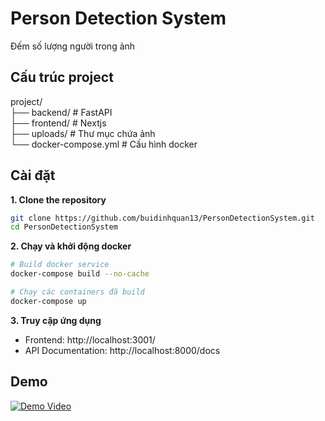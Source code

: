 # Person Detection System
Đếm số lượng người trong ảnh 
## Cấu trúc project
project/  
├── backend/              # FastAPI  
├── frontend/             # Nextjs  
├── uploads/              # Thư mục chứa ảnh  
└── docker-compose.yml    # Cấu hình docker  

## Cài đặt
**1. Clone the repository**
```bash
git clone https://github.com/buidinhquan13/PersonDetectionSystem.git
cd PersonDetectionSystem
```

**2. Chạy và khởi động docker**
```bash
# Build docker service
docker-compose build --no-cache

# Chạy các containers đã build
docker-compose up
```

**3. Truy cập ứng dụng**
- Frontend:   http://localhost:3001/
- API Documentation: http://localhost:8000/docs

## Demo
[![Demo Video](https://img.youtube.com/vi/ECsc58hS0TE/0.jpg)](https://www.youtube.com/watch?v=ECsc58hS0TE)
